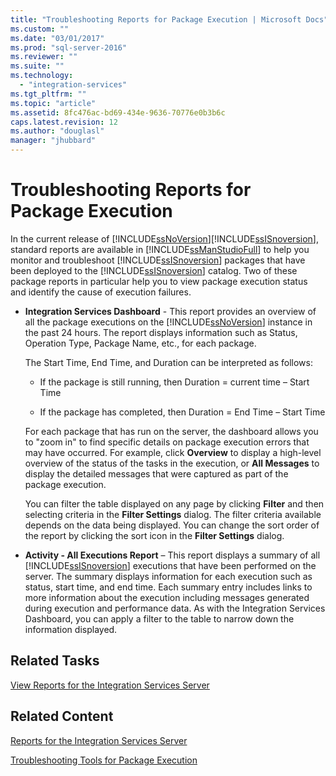 ```yaml
---
title: "Troubleshooting Reports for Package Execution | Microsoft Docs"
ms.custom: ""
ms.date: "03/01/2017"
ms.prod: "sql-server-2016"
ms.reviewer: ""
ms.suite: ""
ms.technology: 
  - "integration-services"
ms.tgt_pltfrm: ""
ms.topic: "article"
ms.assetid: 8fc476ac-bd69-434e-9636-70776e0b3b6c
caps.latest.revision: 12
ms.author: "douglasl"
manager: "jhubbard"
---
```

# Troubleshooting Reports for Package Execution
  In the current release of [!INCLUDE[ssNoVersion](../../a9notintoc/includes/ssnoversion-md.md)][!INCLUDE[ssISnoversion](../../a9notintoc/includes/ssisnoversion-md.md)], standard reports are available in [!INCLUDE[ssManStudioFull](../../a9notintoc/includes/ssmanstudiofull-md.md)] to help you monitor and troubleshoot [!INCLUDE[ssISnoversion](../../a9notintoc/includes/ssisnoversion-md.md)] packages that have been deployed to the [!INCLUDE[ssISnoversion](../../a9notintoc/includes/ssisnoversion-md.md)] catalog. Two of these package reports in particular help you to view package execution status and identify the cause of execution failures.  
  
-   **Integration Services Dashboard** - This report provides an overview of all the package executions on the [!INCLUDE[ssNoVersion](../../a9notintoc/includes/ssnoversion-md.md)] instance in the past 24 hours. The report displays information such as Status, Operation Type, Package Name, etc., for each package.  
  
     The Start Time, End Time, and Duration can be interpreted as follows:  
  
    -   If the package is still running, then Duration = current time – Start Time  
  
    -   If the package has completed, then Duration = End Time – Start Time  
  
     For each package that has run on the server, the dashboard allows you to "zoom in" to find specific details on package execution errors that may have occurred. For example, click **Overview** to display a high-level overview of the status of the tasks in the execution, or **All Messages** to display the detailed messages that were captured as part of the package execution.  
  
     You can filter the table displayed on any page by clicking **Filter** and then selecting criteria in the **Filter Settings** dialog. The filter criteria available depends on the data being displayed. You can change the sort order of the report by clicking the sort icon in the **Filter Settings** dialog.  
  
-   **Activity - All Executions Report** – This report displays a summary of all [!INCLUDE[ssISnoversion](../../a9notintoc/includes/ssisnoversion-md.md)] executions that have been performed on the server. The summary displays information for each execution such as status, start time, and end time. Each summary entry includes links to more information about the execution including messages generated during execution and performance data. As with the Integration Services Dashboard, you can apply a filter to the table to narrow down the information displayed.  
  
## Related Tasks  
 [View Reports for the Integration Services Server](../../integration-services/performance/view-reports-for-the-integration-services-server.md)  
  
## Related Content  
 [Reports for the Integration Services Server](../../integration-services/performance/reports-for-the-integration-services-server.md)  
  
 [Troubleshooting Tools for Package Execution](../../integration-services/troubleshooting/troubleshooting-tools-for-package-execution.md)  
  
  